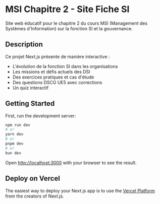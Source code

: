 # MSI Chapitre 2 - Site Fiche SI

Site web éducatif pour le chapitre 2 du cours MSI (Management des Systèmes d'Information) sur la fonction SI et la gouvernance.

## Description

Ce projet Next.js présente de manière interactive :
- L'évolution de la fonction SI dans les organisations
- Les missions et défis actuels des DSI
- Des exercices pratiques et cas d'étude
- Des questions DSCG UE5 avec corrections
- Un quiz interactif

## Getting Started

First, run the development server:

```bash
npm run dev
# or
yarn dev
# or
pnpm dev
# or
bun dev
```

Open [http://localhost:3000](http://localhost:3000) with your browser to see the result.

## Deploy on Vercel

The easiest way to deploy your Next.js app is to use the [Vercel Platform](https://vercel.com/new?utm_medium=default-template&filter=next.js&utm_source=create-next-app&utm_campaign=create-next-app-readme) from the creators of Next.js.

